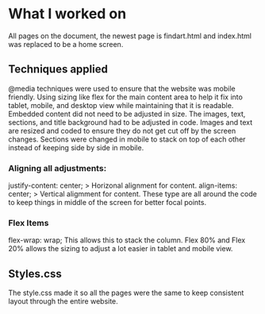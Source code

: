 # What I worked on
All pages on the document, the newest page is findart.html and index.html was replaced to be a home screen.

## Techniques applied

@media techniques were used to ensure that the website was mobile friendly. Using sizing like flex for the main content area to help it fix into tablet, mobile, and desktop view while maintaining that it is readable. Embedded content did not need to be adjusted in size.
The images, text, sections, and title background had to be adjusted in code. Images and text are resized and coded to ensure they do not get cut off by the screen changes.  Sections were changed in mobile to stack on top of each other instead of keeping side by side in mobile.

### Aligning all adjustments:

  justify-content: center; > Horizonal alignment for content.
    align-items: center; > Vertical aligmment for content.
    These type are all around the code to keep things in middle of the screen for better focal points.

### Flex Items

flex-wrap: wrap; This allows this to stack the column.
Flex 80% and Flex 20% allows the sizing to adjust a lot
easier in tablet and mobile view.

## Styles.css

The style.css made it so all the pages were the same to keep consistent layout through the entire website. 
